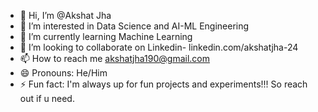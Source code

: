 - 👋 Hi, I’m @Akshat Jha
- 👀 I’m interested in Data Science and AI-ML Engineering
- 🌱 I’m currently learning Machine Learning
- 💞️ I’m looking to collaborate on Linkedin- linkedin.com/akshatjha-24
- 📫 How to reach me akshatjha190@gmail.com
- 😄 Pronouns: He/Him
- ⚡ Fun fact: I'm always up for fun projects and experiments!!! So reach out if u need.

<!---
Akshat-2403/Akshat-2403 is a ✨ special ✨ repository because its `README.md` (this file) appears on your GitHub profile.
You can click the Preview link to take a look at your changes.
--->
